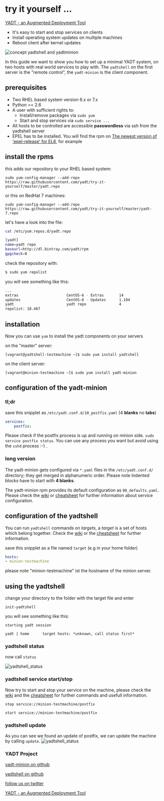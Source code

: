 # try it yourself ...

[YADT - an Augmented Deployment Tool](http://www.yadt-project.org/)

* It's easy to start and stop services on clients
* Install operating system updates on multiple machines
* Reboot client after kernel updates

![concept yadtshell and yadtminion](https://raw.githubusercontent.com/yadt/try-it-yourself/master/images/yadtshell_to_yadtminion.png)

In this guide we want to show you how to set up a minimal YADT system, on two
hosts with real world services to play with.  The ```yadtshell``` on the first
server is the "remote control", the ```yadt-minion``` is the client component.

## prerequisites

* Two RHEL based system version 6.x or 7.x
* Python >= 2.6
* A user with sufficient rights to:
    * Install/remove packages via ```sudo yum```
    * Start and stop services via ```sudo service ...```
* All hosts to be controlled are accessible **passwordless** via ssh from the
  yadtshell server
* EPEL has to be installed. You will find the rpm on [The newest version of
  'epel-release' for
  EL6](http://download.fedoraproject.org/pub/epel/6/i386/repoview/epel-release.html),
  for example


## install the rpms

this adds our repository to your RHEL based system:
```
sudo yum-config-manager --add-repo https://raw.githubusercontent.com/yadt/try-it-yourself/master/yadt.repo
```
or this on RedHat 7 machines:
```
sudo yum-config-manager --add-repo https://raw.githubusercontent.com/yadt/try-it-yourself/master/yadt-7.repo
```

let's have a look into the file:

```bash
cat /etc/yum.repos.d/yadt.repo
```
```bash
[yadt]
name=yadt repo
baseurl=http://dl.bintray.com/yadt/rpm
gpgcheck=0
```
check the repository with:
```bash
$ sudo yum repolist
```

you will see something like this:
```bash
...
extras                      CentOS-6 - Extras       14
updates                     CentOS-6 - Updates      1.104
yadt                        yadt repo               4
repolist: 18.467
```

## installation

Now you can use ```yum``` to install the yadt components on your servers

on the "master" server:

```[vagrant@yadtshell-testmachine ~]$ sudo yum install yadtshell```

on the client server:

```[vagrant@minion-testmachine ~]$ sudo yum install yadt-minion```


## configuration of the yadt-minion

### tl;dr

save this snipplet as ```/etc/yadt.conf.d/10_postfix.yaml``` (4 **blanks** no
**tabs**)

```yaml
services:
    postfix:
```

Please check if the postfix process is up and running on minion side. ```sudo
service postfix status```.  You can use any process you want but avoid using
the ```sshd``` process :-) .

### long version

The yadt-minion gets conﬁgured via ```*.yaml``` ﬁles in the
```/etc/yadt.conf.d/``` directory; they get merged in alphanumeric
order. Please note Indented blocks have to start with **4 blanks**.

The yadt-minion rpm provides its default configuration as
```00_defaults.yaml```.  Please check the
[wiki](https://github.com/yadt/yadtshell/wiki/Host-Configuration) or
[cheatsheet](http://www.yadt-project.org/cheatsheet/cheatsheet.pdf) for further
information about service configuration.


## configuration of the yadtshell

You can run ```yadtshell``` commands on _targets_, a _target_ is a set of hosts
which belong together. Check the
[wiki](https://github.com/yadt/yadtshell/wiki/Target) or the
[cheatsheet](http://www.yadt-project.org/cheatsheet/cheatsheet.pdf) for further
information.

save this snipplet as a file named ```target``` (e.g in your home folder)

```yaml
hosts:
- minion-testmachine
```
please note "minion-testmachine" ist the hostname of the minion server.

## using the yadtshell

change your directory to the folder with the target file and enter
```
init-yadtshell
```

you will see something like this:

```
starting yadt session

yadt | home      target hosts: *unknown, call status first*
```

### yadtshell status

now call ```status```

![yadtshell_status](https://raw.githubusercontent.com/yadt/try-it-yourself/master/images/yadtshell_status.png)

### yadtshell service start/stop

Now try to start and stop your service on the machine, please check the
[wiki](https://github.com/yadt/yadtshell/wiki/Services) and the
[cheatsheet](http://www.yadt-project.org/cheatsheet/cheatsheet.pdf) for further
commands and usefull information.

```stop service://minion-testmachine/postfix```

```start service://minion-testmachine/postfix```

### yadtshell update

As you can see we found an update of postfix, we can update the machine by
calling ```update```.
![yadtshell_status](https://raw.githubusercontent.com/yadt/try-it-yourself/master/images/yadtshell_status_with_update.png)

### YADT Project

[yadt-minion on github](https://github.com/yadt/yadt-minion)

[yadtshell on github](https://github.com/yadt/yadtshell)

[follow us on twitter](https://twitter.com/YadtProject)

[YADT - an Augmented Deployment Tool](http://www.yadt-project.org/)
